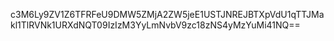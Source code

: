 c3M6Ly9ZV1Z6TFRFeU9DMW5ZMjA2ZW5jeE1USTJNREJBTXpVdU1qTTJMakl1TlRVNk1URXdNQT09IzIzM3YyLmNvbV9zc18zNS4yMzYuMi41NQ==
